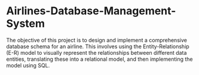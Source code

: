 # Airlines-Database-Management-System
The objective of this project is to design and implement a comprehensive database schema for an airline. This involves using the Entity-Relationship (E-R) model to visually represent the relationships between different data entities, translating these into a relational model, and then implementing the model using SQL.
